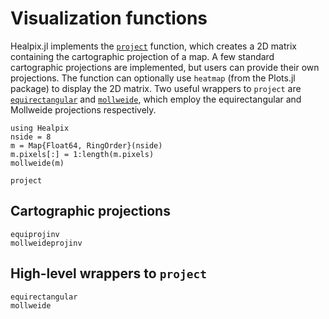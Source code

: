 # Visualization functions

Healpix.jl implements the [`project`](@ref) function, which creates a 2D matrix containing the cartographic projection of a map. A few standard cartographic projections are implemented, but users can provide their own projections. The function can optionally use `heatmap` (from the Plots.jl package) to display the 2D matrix. Two useful wrappers to `project` are [`equirectangular`](@ref) and [`mollweide`](@ref), which employ the equirectangular and Mollweide projections respectively.

```@example
using Healpix
nside = 8
m = Map{Float64, RingOrder}(nside)
m.pixels[:] = 1:length(m.pixels)
mollweide(m)
```

```@docs
project
```

## Cartographic projections

```@docs
equiprojinv
mollweideprojinv
```

## High-level wrappers to `project`

```@docs
equirectangular
mollweide
```
